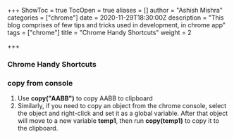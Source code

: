 +++
ShowToc = true
TocOpen = true
aliases = []
author = "Ashish Mishra"
categories = ["chrome"]
date = 2020-11-29T18:30:00Z
description = "This blog comprises of few tips and tricks used in development, in chrome app"
tags = ["chrome"]
title = "Chrome Handy Shortcuts"
weight = 2

+++
### Chrome Handy Shortcuts

### copy from console

1. Use **copy("AABB")** to copy AABB to clipboard
2. Similarly, if you need to copy an object from the chrome console, select the object and right-click and set it as a global variable. After that object will move to a new variable **temp1**, then run **copy(temp1)** to copy it to the clipboard.
